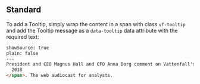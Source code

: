 ## Standard

To add a Tooltip, simply wrap the content in a span with class `vf-tooltip` and add the Tooltip message as a `data-tooltip` data attribute with the required text:

```html
showSource: true
plain: false
---
President and CEO Magnus Hall and CFO Anna Borg comment on Vattenfall's half-year results <span class="vf-tooltip" data-tooltip="Tooltip message">
  2018
</span>. The web audiocast for analysts.

  
```
